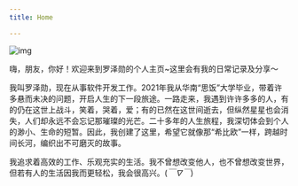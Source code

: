 ```yaml
---
title: Home

---
```


![img](https://cdn.jsdelivr.net/gh/lzxqaq/jsdelivr@master/image/home.jpg)

嗨，朋友，你好！欢迎来到罗泽勋的个人主页~这里会有我的日常记录及分享～

我叫罗泽勋，现在从事软件开发工作。2021年我从华南“思饭”大学毕业，带着许多悬而未决的问题，开启人生的下一段旅途。一路走来，我遇到许许多多的人，有的仍在这世上战斗，笑着，哭着，爱；有的已然在这世间逝去，但纵然星星也会消失，人们却永远不会忘记那璀璨的光芒。二十多年的人生旅程，我深切体会到个人的渺小、生命的短暂。因此，我创建了这里，希望它就像那“希比欧”一样，跨越时间长河，编织出不可磨灭的故事。

我追求着高效的工作、乐观充实的生活。我不曾想改变他人，也不曾想改变世界，但若有人的生活因我而更轻松，我会很高兴。(*￣∇￣*)
